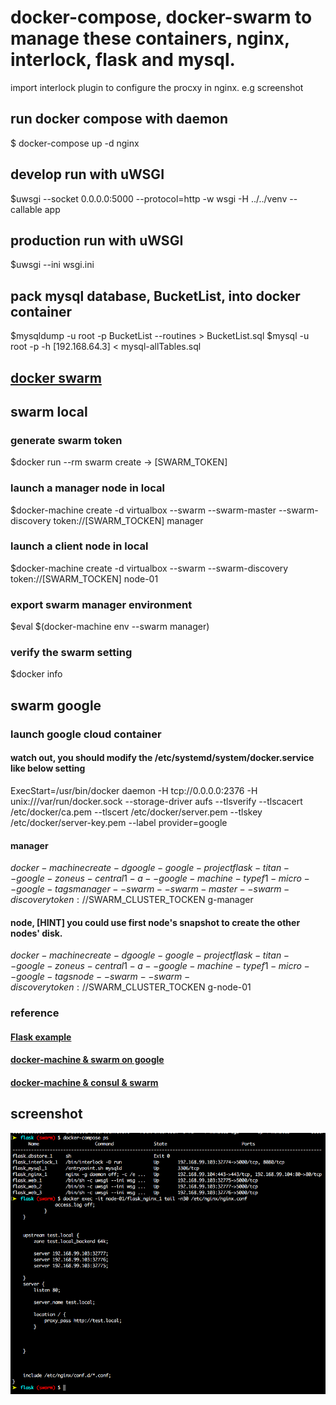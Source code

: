 # docker-compose, docker-swarm to manage these containers, nginx, interlock, flask and mysql.
import interlock plugin to configure the procxy in nginx.
e.g screenshot

## run docker compose with daemon
$ docker-compose up -d nginx

## develop run with uWSGI
$uwsgi --socket 0.0.0.0:5000 --protocol=http -w wsgi -H ../../venv --callable app

## production run with uWSGI
$uwsgi --ini wsgi.ini

## pack mysql database, BucketList, into docker container
$mysqldump -u root -p BucketList --routines > BucketList.sql
$mysql -u root -p -h [192.168.64.3] < mysql-allTables.sql

## [docker swarm](https://blog.codeship.com/docker-machine-compose-and-swarm-how-they-work-together/)
## swarm local
### generate swarm token
$docker run --rm swarm create -> [SWARM_TOKEN]
### launch a manager node in local
$docker-machine create -d virtualbox --swarm --swarm-master --swarm-discovery token://[SWARM_TOCKEN] manager
### launch a client node in local
$docker-machine create -d virtualbox --swarm --swarm-discovery token://[SWARM_TOCKEN] node-01
### export swarm manager environment
$eval $(docker-machine env --swarm manager)
### verify the swarm setting
$docker info

## swarm google
### launch google cloud container 
#### watch out, you should modify the /etc/systemd/system/docker.service like below setting
ExecStart=/usr/bin/docker daemon -H tcp://0.0.0.0:2376 -H unix:///var/run/docker.sock --storage-driver aufs --tlsverify --tlscacert /etc/docker/ca.pem --tlscert /etc/docker/server.pem --tlskey /etc/docker/server-key.pem --label provider=google
#### manager
$docker-machine create -d google -google-project flask-titan --google-zone us-central1-a --google-machine-type f1-micro --google-tags manager --swarm --swarm-master --swarm-discovery token://$SWARM_CLUSTER_TOCKEN g-manager
#### node, [HINT] you could use first node's snapshot to create the other nodes' disk.
$docker-machine create -d google -google-project flask-titan --google-zone us-central1-a --google-machine-type f1-micro --google-tags node --swarm --swarm-discovery token://$SWARM_CLUSTER_TOCKEN g-node-01

### reference
#### [Flask example](http://code.tutsplus.com/tutorials/creating-a-web-app-from-scratch-using-python-flask-and-mysql--cms-22972)
#### [docker-machine & swarm on google](https://crate.io/a/deploying-crate-with-docker-machine-swarm/)
#### [docker-machine & consul & swarm](http://mix-juice001.hatenablog.com/entry/2016/02/02/000057)


## screenshot
![interlock with swarm](/screenshot/interlock_swarm.png "interlock_swarm")
